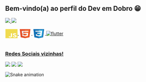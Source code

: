 ## Bem-vindo(a) ao perfil do Dev em Dobro 😁

 <div>
  <a href="https://github.com/MadaraHacking">
  <img height="180em" src="https://github-readme-stats.vercel.app/api?username=MadaraHacking&show_icons=true&theme=radical&include_all_commits=true&count_private=true"/>
  <img height="180em" src="https://github-readme-stats.vercel.app/api/top-langs/?username=MadaraHacking&layout=compact&langs_count=6&theme=radical"/>

</div>
<div style="display: inline_block"><br>
  <img align="center" alt="Js" height="30" width="40" src="https://raw.githubusercontent.com/devicons/devicon/master/icons/javascript/javascript-plain.svg">
  <img align="center" alt="HTML" height="30" width="40" src="https://raw.githubusercontent.com/devicons/devicon/master/icons/html5/html5-original.svg">
  <img align="center" alt="CSS" height="30" width="40" src="https://raw.githubusercontent.com/devicons/devicon/master/icons/css3/css3-original.svg">
  <img align="center" alt="flutter" height="30" width="50" src="https://cdn.jsdelivr.net/gh/devicons/devicon/icons/dart/dart-original-wordmark.svg" >

</div>
 
 <br>
 
  ### Redes Sociais vizinhas!
 
<div> 
  <a href="https://instagram.com/luiz_sbravattineto" target="_blank"><img src="https://img.shields.io/badge/-Instagram-%23E4405F?style=for-the-badge&logo=instagram&logoColor=white" target="_blank"></a>
  <a href="luiz.sbravatti18@gmail.com"><img src="https://img.shields.io/badge/-Gmail-%23333?style=for-the-badge&logo=gmail&logoColor=white" target="_blank"></a>
  <a href="https://www.linkedin.com/in/luiz-attilio-sbravatti-037224240/" target="_blank"><img src="https://img.shields.io/badge/-LinkedIn-%230077B5?style=for-the-badge&logo=linkedin&logoColor=white" target="_blank"></a> 
 
  ![Snake animation](https://github.com/MadaraHacking/MadaraHacking/blob/output/github-contribution-grid-snake.svg)

</div>
